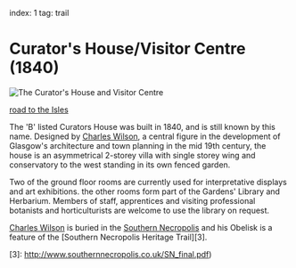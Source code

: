 index: 1
tag: trail

# Curator's House/Visitor Centre (1840)

![The Curator's House and Visitor Centre](image:curators-house.jpg)

[road to the Isles](audio:road-to-the-isles.mp3)

The 'B' listed Curators House was built in 1840, and is still known by
this name. Designed by [Charles Wilson][1], a central figure in the
development of Glasgow's architecture and town planning in the mid
19th century, the house is an asymmetrical 2-storey villa with single
storey wing and conservatory to the west standing in its own fenced
garden.

Two of the ground floor rooms are currently used for interpretative
displays and art exhibitions. the other rooms form part of the
Gardens' Library and Herbarium.  Members of staff, apprentices and
visiting professional botanists and horticulturists are welcome to use
the library on request.

[Charles Wilson][1] is buried in the [Southern Necropolis][2] and his
Obelisk is a feature of the [Southern Necropolis Heritage Trail][3].

[1]: /wiki/Charles_Wilson_(Scottish_architect)
[2]: /wiki/Southern_Necropolis
[3]: http://www.southernnecropolis.co.uk/SN_final.pdf)
